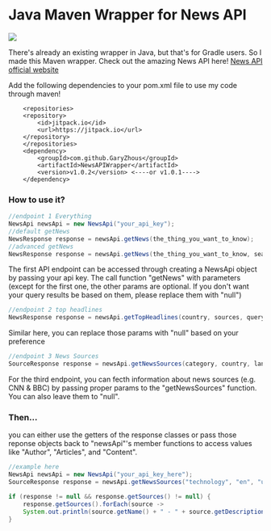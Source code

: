 # Java Maven Wrapper for News API
[![](https://jitpack.io/v/GaryZhous/NewsAPIWrapper.svg)](https://jitpack.io/#GaryZhous/NewsAPIWrapper)

There's already an existing wrapper in Java, but that's for Gradle users. So I made this Maven wrapper. Check out the amazing News API here!
[News API official website](https://newsapi.org/)

Add the following dependencies to your pom.xml file to use my code through maven!
```
	<repositories>
	<repository>
		<id>jitpack.io</id>
		<url>https://jitpack.io</url>
	</repository>
	</repositories>
	<dependency>
		<groupId>com.github.GaryZhous</groupId>
		<artifactId>NewsAPIWrapper</artifactId>
		<version>v1.0.2</version> <----or v1.0.1---->
	</dependency>
```
### How to use it?
```Java
//endpoint 1 Everything
NewsApi newsApi = new NewsApi("your_api_key");
//default getNews
NewsResponse response = newsApi.getNews(the_thing_you_want_to_know);
//advanced getNews
NewsResponse response = newsApi.getNews(the_thing_you_want_to_know, search_in_title_description_or_content, domains, excluded_domains, start_time_stamp, end_time_stamp, language, sort_by, page_size, page_num);
```
The first API endpoint can be accessed through creating a NewsApi object by passing your api key. The call function "getNews" with parameters (except for the first one, the other params are optional. If you don't want your query results be based on them, please replace them with "null")
```Java
//endpoint 2 top headlines
NewsResponse response = newsApi.getTopHeadlines(country, sources, query, page_size, page_num);
```
Similar here, you can replace those params with "null" based on your preference
```Java
//endpoint 3 News Sources
SourceResponse response = newsApi.getNewsSources(category, country, language);
```
For the third endpoint, you can fecth information about news sources (e.g. CNN & BBC) by passing proper params to the "getNewsSources" function. You can also leave them to "null".
### Then...
you can either use the getters of the response classes or pass those reponse objects back to "newsApi"'s member functions to access values like "Author", "Articles", and "Content".
```Java
//example here
NewsApi newsApi = new NewsApi("your_api_key_here");
SourceResponse response = newsApi.getNewsSources("technology", "en", "us");

if (response != null && response.getSources() != null) {
	response.getSources().forEach(source -> 
	System.out.println(source.getName() + " - " + source.getDescription()));
}
```
